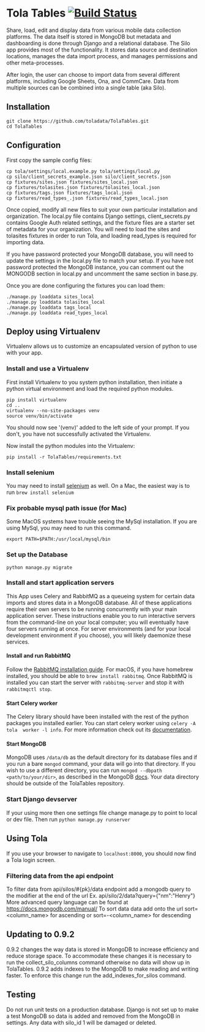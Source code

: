 

Tola Tables [![Build Status](https://travis-ci.org/toladata/TolaTables.svg?branch=master)](https://travis-ci.org/toladata/TolaTables)
====
Share, load, edit and display data from various mobile data collection platforms.
The data itself is stored in MongoDB but metadata and dashboarding is done through
Django and a relational database.  The Silo app provides most of the functionality.
It stores data source and destination locations, manages the data import process,
and manages permissions and other meta-processes.


After login, the user can choose to import data from several different platforms,
including Google Sheets, Ona, and CommCare.  Data from multiple sources can be
combined into a single table (aka Silo).

## Installation
```
git clone https://github.com/toladata/TolaTables.git
cd TolaTables
```

## Configuration
First copy the sample config files:

```
cp tola/settings/local.example.py tola/settings/local.py
cp silo/client_secrets_example.json silo/client_secrets.json
cp fixtures/sites.json fixtures/sites_local.json
cp fixtures/tolasites.json fixtures/tolasites_local.json
cp fixtures/tags.json fixtures/tags_local.json
cp fixtures/read_types_.json fixtures/read_types_local.json
```

Once copied, modify all new files to suit your own particular installation and
organization.  The local.py file contains Django settings, client_secrets.py contains Google Auth related settings, and the fixture files are a starter set of metadata for your organization.  You will need to load the sites and tolasites fixtures in order to run Tola, and loading read_types is required for importing data.

If you have password protected your MongoDB database, you will need to update the settings in the local.py file to match your setup.  If you have not password protected the MongoDB instance, you can comment out the MONGODB section in local.py and uncomment the same section in base.py.  

Once you are done configuring the fixtures you can load them:
```
./manage.py loaddata sites_local
./manage.py loaddata tolasites_local
./manage.py loaddata tags_local
./manage.py loaddata read_types_local
```


## Deploy using Virtualenv
Virtualenv allows us to customize an encapsulated version of python to use with your app.

### Install and use a Virtualenv
First install Virtualenv to you system python installation, then initiate a python virtual environment and load the required python modules.
```
pip install virtualenv
cd ..
virtualenv --no-site-packages venv
source venv/bin/activate
```
You should now see '(venv)' added to the left side of your prompt.  If you don't, you have not successfully activated the Virtualenv.

Now install the python modules into the Virtualenv:

`pip install -r TolaTables/requirements.txt`

### Install selenium
You may need to install [selenium](http://www.seleniumhq.org/) as well.  On a Mac, the easiest way is to run
`brew install selenium`

### Fix probable mysql path issue (for Mac)
Some MacOS systems have trouble seeing the MySql installation.  If you are using MySql, you may need to run this command.

`export PATH=$PATH:/usr/local/mysql/bin`

### Set up the Database
`python manage.py migrate`

### Install and start application servers
This App uses Celery and RabbitMQ as a queueing system for certain data imports and stores data in a MongoDB database.  All of these applications require their own servers to be running concurrently with your main application server.  These instructions enable you to run interactive servers from the command-line on your local computer;  you will eventually have four servers running at once.  For server environments (and for your local development environment if you choose), you will likely daemonize these services.

#### Install and run RabbitMQ
Follow the [RabbitMQ installation guide](http://docs.celeryproject.org/en/latest/getting-started/brokers/rabbitmq.html#setting-up-rabbitmq).  For macOS, if you have homebrew installed, you should be able to `brew install rabbitmq`. Once RabbitMQ is installed you can start the server with `rabbitmq-server` and stop it with `rabbitmqctl stop`.

#### Start Celery worker
The Celery library should have been installed with the rest of the python packages you installed earlier.  You can start celery worker using `celery -A tola  worker -l info`. For more information check out its [documentation](http://docs.celeryproject.org/en/latest/django/first-steps-with-django.html#using-celery-with-django).

#### Start MongoDB
MongoDB uses `/data/db` as the default directory for its database files and if you run a bare `mongod` command, your data will go into that directory.  If you wish to use a different directory, you can run `mongod --dbpath <path/to/your/dir>`, as described in the MongoDB [docs](https://docs.mongodb.com/manual/tutorial/install-mongodb-on-os-x/#run-mongodb).  Your data directory should be outside of the TolaTables repository.

### Start Django devserver
If your using more then one settings file change manage.py to point to local or dev file.  Then run
`python manage.py runserver`

## Using Tola
If you use your browser to navigate to `localhost:8000`, you should now find a Tola login screen.

### Filtering data from the api endpoint
To filter data from api/silos/#{pk}/data endpoint add a mongodb query to the modifier at the end
of the url
Ex. api/silo/2/data?query={"nm":"Henry"}
More advanced query language can be found at https://docs.mongodb.com/manual/
To sort data data add onto the url sort=<column_name> for ascending or sort=-<column_name> for
descending

## Updating to 0.9.2
0.9.2 changes the way data is stored in MongoDB to increase efficiency and reduce storage space. To accommodate these changes it is necessary to run the collect_silo_columns command otherwise no data will show up in TolaTables. 0.9.2 adds indexes to the MongoDB to make reading and writing faster. To enforce this change run the add_indexes_for_silos command.

## Testing
Do not run unit tests on a production database. Django is not set up to make a test MongoDB so data is added and removed from the MongoDB in settings. Any data with silo_id 1 will be damaged or deleted.
